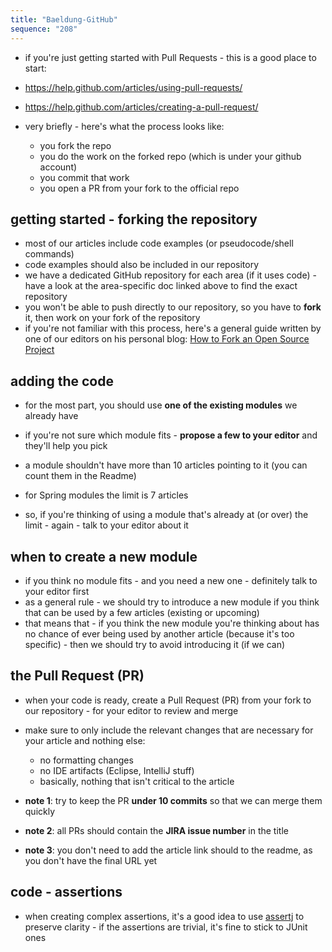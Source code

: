 ```yaml
---
title: "Baeldung-GitHub"
sequence: "208"
---
```


- if you're just getting started with Pull Requests - this is a good place to start:
- https://help.github.com/articles/using-pull-requests/
- https://help.github.com/articles/creating-a-pull-request/

- very briefly - here's what the process looks like:
  - you fork the repo
  - you do the work on the forked repo (which is under your github account)
  - you commit that work
  - you open a PR from your fork to the official repo

## getting started - forking the repository

- most of our articles include code examples (or pseudocode/shell commands)
- code examples should also be included in our repository
- we have a dedicated GitHub repository for each area (if it uses code) - have a look at the area-specific doc linked above to find the exact repository
- you won't be able to push directly to our repository, so you have to **fork** it, then work on your fork of the repository
- if you're not familiar with this process, here's a general guide written by one of our editors on his personal blog: [How to Fork an Open Source Project](https://codingcraftsman.wordpress.com/2019/04/17/how-to-fork-an-open-source-project/)

## adding the code

- for the most part, you should use **one of the existing modules** we already have
- if you're not sure which module fits - **propose a few to your editor** and they'll help you pick

- a module shouldn't have more than 10 articles pointing to it (you can count them in the Readme)
- for Spring modules the limit is 7 articles
- so, if you're thinking of using a module that's already at (or over) the limit - again - talk to your editor about it

## when to create a new module

- if you think no module fits - and you need a new one - definitely talk to your editor first
- as a general rule - we should try to introduce a new module if you think that can be used by a few articles (existing or upcoming)
- that means that - if you think the new module you're thinking about has no chance of ever being used by another article (because it's too specific) - then we should try to avoid introducing it (if we can)

## the Pull Request (PR)

- when your code is ready, create a Pull Request (PR) from your fork to our repository - for your editor to review and merge
- make sure to only include the relevant changes that are necessary for your article and nothing else:
  - no formatting changes
  - no IDE artifacts (Eclipse, IntelliJ stuff)
  - basically, nothing that isn't critical to the article

- **note 1**: try to keep the PR **under 10 commits** so that we can merge them quickly
- **note 2**: all PRs should contain the **JIRA issue number** in the title
- **note 3**: you don't need to add the article link should to the readme, as you don't have the final URL yet

## code - assertions

- when creating complex assertions, it's a good idea to use [assertj](http://joel-costigliola.github.io/assertj/) to preserve clarity - if the assertions are trivial, it's fine to stick to JUnit ones
